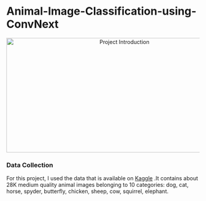# Animal-Image-Classification-using-ConvNext

<div align="center">
  <img src="https://cdn.dribbble.com/users/310241/screenshots/10620235/_________-______1-dribbble.gif" width="600" height="300" alt="Project Introduction">
</div>

### Data Collection
For this project, I used the data that is available on [Kaggle](https://www.kaggle.com/datasets/alessiocorrado99/animals10) .It contains about 28K medium quality animal images belonging to 10 categories: dog, cat, horse, spyder, butterfly, chicken, sheep, cow, squirrel, elephant.
